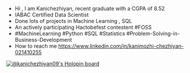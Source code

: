 - Hi , I am Kanichezhiyan,  recent graduate with a CGPA of 8.52
- IABAC Certified Data Scientist
- Done lots of projects in Machine Learning , SQL
- An actively participating   Hactobefest contestent #FOSS
- #MachineLearning #Python #SQL #Statistics #Problem-Solving-in-Business-Development
- How to reach me https://www.linkedin.com/in/kanimozhi-chezhiyan-021410255

[![@kanichezhiyan09's Holopin board](https://holopin.me/kanichezhiyan09)](https://holopin.io/@kanichezhiyan09)

